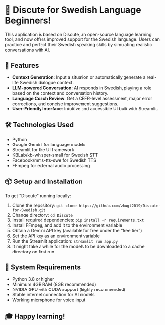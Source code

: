 # 👋 Discute for Swedish Language Beginners!

This application is based on Discute, an open-source language learning tool, and now offers improved support for the Swedish language. Users can practice and perfect their Swedish speaking skills by simulating realistic conversations with AI.

## 🚀 Features

- **Context Generation**: Input a situation or automatically generate a real-life Swedish dialogue context.  
- **LLM-powered Conversation**: AI responds in Swedish, playing a role based on the context and conversation history.  
- **Language Coach Review**: Get a CEFR-level assessment, major error corrections, and concise improvement suggestions.  
- **User-Friendly Interface**: Intuitive and accessible UI built with Streamlit.

## 🛠️ Technologies Used

- Python
- Google Gemini for language models
- Streamlit for the UI framework
- KBLab/kb-whisper-small for Swedish STT
- Facebook/mms-tts-swe for Swedish TTS
- FFmpeg for external audio processing

## 📦 Setup and Installation

To get "Discute" running locally:

1. Clone the repository: `git clone https://github.com/zhugt2019/Discute-for-Swedish.git`
2. Change directory: `cd Discute`
3. Install required dependencies: `pip install -r requirements.txt`
4. Install FFmpeg, and add it to the environment variable
5. Obtain a Gemini API key (available for free under the “free tier”)
6. Set the API key as an environment variable
7. Run the Streamlit application: `streamlit run app.py`
8. It might take a while for the models to be downloaded to a cache directory on first run

## 🧩 System Requirements

- Python 3.8 or higher
- Minimum 4GB RAM (8GB recommended)
- NVIDIA GPU with CUDA support (highly recommended)
- Stable internet connection for AI models
- Working microphone for voice input

## 🎓 Happy learning!
